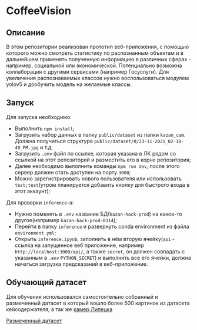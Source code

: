 # CoffeeVision

## Описание

В этом репозитории реализован прототип веб-приложения, с помощью которого можно смотреть статистику по распознанным объектам и в дальнейшем применять полученную информацию в различных сферах - например, социальной или экономической. Потенциально возможна коллаборация с другими сервисами (например Госуслуги). Для увеличения распознаваемых классов нужно воспользоваться модулем yolov5 и дообучить модель на желаемые классы.

## Запуск

Для запуска необходимо:
* Выполнить `npm install`;
* Загрузить набор данных в папку `public/dataset` из папки `kazan_cam`. Должна получиться структура `public/dataset/0/23-11-2021_02-18-40_PM.jpg` и т.д;
* Загрузить `.env` файл по ссылке, которая указана в ЛК рядом со ссылкой на этот репозиторий и разместить его в корне репозитория;
* Далее необходимо выполнить команды `npm run dev`, после этого сервер должен стать доступен на порту `3000`;
* Можно зарегистрировать нового пользователя или использовать `test;test`(утром планируется добавить кнопку для быстрого входа в этот аккаунт);

Для проверки `inference`-а:
* Нужно поменять в `.env` название БД(`kazan-hack-prod`) на какое-то другое(например `kazan-hack-prod-0314`);
* Перейти в папку `inference` и развернуть conda environment из файла `environment.yml`;
* Открыть `inference.ipynb`, заполнить в нём вторую ячейку(`api` - ссылка на запущенное веб приложение, например `http://localhost:3000/api/`, а также `secret`, он должен совпадать с указанным в `.env` `PYTHON_SECRET`) и выполнить все его ячейки, должна начаться загрузка предсказаний в веб-приложение.

## Обучающий датасет

Для обучения использовался самостоятельно собранный и размеченный датасет в который вошло более 500 картинок из датасета кейсодержателя, а так же [камер Липецка](https://camera.lipetsk.ru/index.php?r=tiles%2Ftbo)

[Размеченный датасет](https://drive.google.com/file/d/14WNoIN7ymnOPSNqZAf-CMxPHGMijd_qm/view?usp=sharing)

